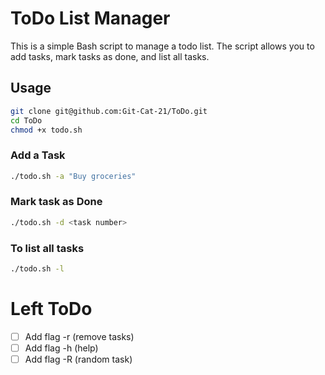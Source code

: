 # ToDo List Manager

This is a simple Bash script to manage a todo list. The script allows you to add tasks, mark tasks as done, and list all tasks.

## Usage
```bash
git clone git@github.com:Git-Cat-21/ToDo.git
cd ToDo
chmod +x todo.sh
```

### Add a Task
```bash
./todo.sh -a "Buy groceries"
```

### Mark task as Done
```bash
./todo.sh -d <task number>
```

### To list all tasks
```bash
./todo.sh -l
```

# Left ToDo
- [ ] Add flag -r (remove tasks)
- [ ] Add flag -h (help) 
- [ ] Add flag -R (random task)